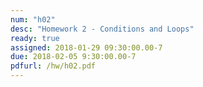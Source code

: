 ```yaml
---
num: "h02"
desc: "Homework 2 - Conditions and Loops"
ready: true
assigned: 2018-01-29 09:30:00.00-7
due: 2018-02-05 9:30:00.00-7
pdfurl: /hw/h02.pdf
---
```


